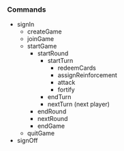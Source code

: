 ### Commands
- signIn
  - createGame
  - joinGame
  - startGame
    - startRound
      - startTurn
        - redeemCards
        - assignReinforcement
        - attack
        - fortify
      - endTurn
      - nextTurn (next player)
    - endRound
    - nextRound
    - endGame
  - quitGame
- signOff

